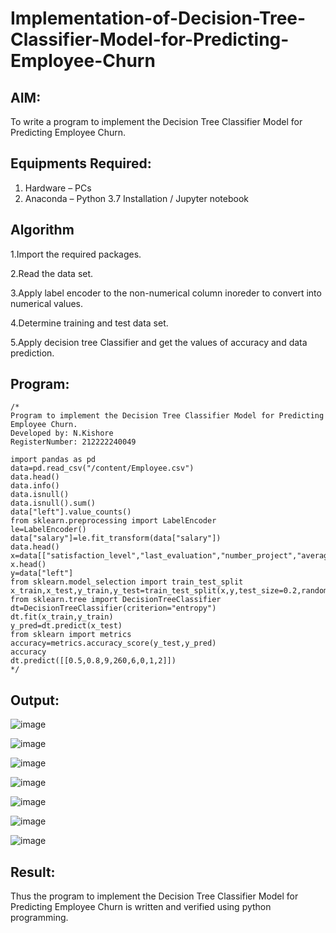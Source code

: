 # Implementation-of-Decision-Tree-Classifier-Model-for-Predicting-Employee-Churn

## AIM:
To write a program to implement the Decision Tree Classifier Model for Predicting Employee Churn.

## Equipments Required:
1. Hardware – PCs
2. Anaconda – Python 3.7 Installation / Jupyter notebook

## Algorithm
1.Import the required packages.

2.Read the data set. 

3.Apply label encoder to the non-numerical column inoreder to convert into numerical values. 

4.Determine training and test data set. 

5.Apply decision tree Classifier and get the values of accuracy and data prediction.

## Program:
```
/*
Program to implement the Decision Tree Classifier Model for Predicting Employee Churn.
Developed by: N.Kishore
RegisterNumber: 212222240049 

import pandas as pd
data=pd.read_csv("/content/Employee.csv")
data.head()
data.info()
data.isnull()
data.isnull().sum()
data["left"].value_counts()
from sklearn.preprocessing import LabelEncoder
le=LabelEncoder()
data["salary"]=le.fit_transform(data["salary"])
data.head()
x=data[["satisfaction_level","last_evaluation","number_project","average_montly_hours","time_spend_company","Work_accident","promotion_last_5years","salary"]]
x.head()
y=data["left"]
from sklearn.model_selection import train_test_split
x_train,x_test,y_train,y_test=train_test_split(x,y,test_size=0.2,random_state=100)
from sklearn.tree import DecisionTreeClassifier
dt=DecisionTreeClassifier(criterion="entropy")
dt.fit(x_train,y_train)
y_pred=dt.predict(x_test)
from sklearn import metrics
accuracy=metrics.accuracy_score(y_test,y_pred)
accuracy
dt.predict([[0.5,0.8,9,260,6,0,1,2]])
*/
```

## Output:

![image](https://github.com/nkishore2210/Implementation-of-Decision-Tree-Classifier-Model-for-Predicting-Employee-Churn/assets/118707090/db555cf9-2e00-410b-ad15-75b6c1613d53)

![image](https://github.com/nkishore2210/Implementation-of-Decision-Tree-Classifier-Model-for-Predicting-Employee-Churn/assets/118707090/5f8554c1-f2ee-45b6-8884-13df04e1685d)

![image](https://github.com/nkishore2210/Implementation-of-Decision-Tree-Classifier-Model-for-Predicting-Employee-Churn/assets/118707090/34734c62-c365-4ad9-a4ec-39c6ec2c2189)

![image](https://github.com/nkishore2210/Implementation-of-Decision-Tree-Classifier-Model-for-Predicting-Employee-Churn/assets/118707090/36085f9f-3313-4c98-b9d4-31e17db70216)

![image](https://github.com/nkishore2210/Implementation-of-Decision-Tree-Classifier-Model-for-Predicting-Employee-Churn/assets/118707090/4618ff86-838c-4ab1-b6c0-90ef1e446208)

![image](https://github.com/nkishore2210/Implementation-of-Decision-Tree-Classifier-Model-for-Predicting-Employee-Churn/assets/118707090/477141e1-1dd8-470c-becb-36580e52902c)

![image](https://github.com/nkishore2210/Implementation-of-Decision-Tree-Classifier-Model-for-Predicting-Employee-Churn/assets/118707090/55fba8ce-a272-41d0-a6fe-075c36f8c7b6)

## Result:
Thus the program to implement the  Decision Tree Classifier Model for Predicting Employee Churn is written and verified using python programming.
